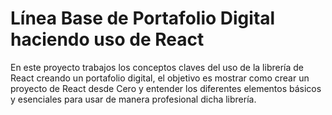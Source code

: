 # Línea Base de Portafolio Digital haciendo uso de React

En este proyecto trabajos los conceptos claves del uso de la librería de React creando un portafolio digital, el objetivo es mostrar como crear un proyecto de React desde Cero y entender los diferentes elementos básicos y esenciales para usar de manera profesional dicha librería.

